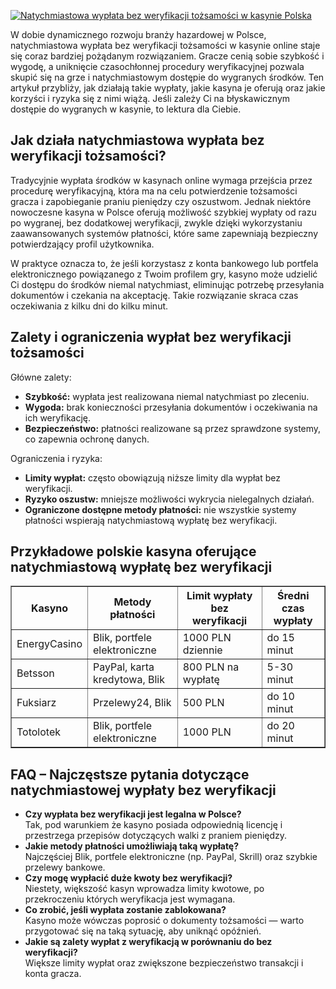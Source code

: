[![Natychmiastowa wypłata bez weryfikacji tożsamości w kasynie Polska](https://123-caf.pages.dev/gitsignup.png)](https://vrmoo.ru/Bt82HjjY)

<p>W dobie dynamicznego rozwoju branży hazardowej w Polsce, natychmiastowa wypłata bez weryfikacji tożsamości w kasynie online staje się coraz bardziej pożądanym rozwiązaniem. Gracze cenią sobie szybkość i wygodę, a uniknięcie czasochłonnej procedury weryfikacyjnej pozwala skupić się na grze i natychmiastowym dostępie do wygranych środków. Ten artykuł przybliży, jak działają takie wypłaty, jakie kasyna je oferują oraz jakie korzyści i ryzyka się z nimi wiążą. Jeśli zależy Ci na błyskawicznym dostępie do wygranych w kasynie, to lektura dla Ciebie.</p>  <h2>Jak działa natychmiastowa wypłata bez weryfikacji tożsamości?</h2> <p>Tradycyjnie wypłata środków w kasynach online wymaga przejścia przez procedurę weryfikacyjną, która ma na celu potwierdzenie tożsamości gracza i zapobieganie praniu pieniędzy czy oszustwom. Jednak niektóre nowoczesne kasyna w Polsce oferują możliwość szybkiej wypłaty od razu po wygranej, bez dodatkowej weryfikacji, zwykle dzięki wykorzystaniu zaawansowanych systemów płatności, które same zapewniają bezpieczny potwierdzający profil użytkownika.</p> <p>W praktyce oznacza to, że jeśli korzystasz z konta bankowego lub portfela elektronicznego powiązanego z Twoim profilem gry, kasyno może udzielić Ci dostępu do środków niemal natychmiast, eliminując potrzebę przesyłania dokumentów i czekania na akceptację. Takie rozwiązanie skraca czas oczekiwania z kilku dni do kilku minut.</p>  <h2>Zalety i ograniczenia wypłat bez weryfikacji tożsamości</h2> <p>Główne zalety:</p> <ul>   <li><strong>Szybkość:</strong> wypłata jest realizowana niemal natychmiast po zleceniu.</li>   <li><strong>Wygoda:</strong> brak konieczności przesyłania dokumentów i oczekiwania na ich weryfikację.</li>   <li><strong>Bezpieczeństwo:</strong> płatności realizowane są przez sprawdzone systemy, co zapewnia ochronę danych.</li> </ul> <p>Ograniczenia i ryzyka:</p> <ul>   <li><strong>Limity wypłat:</strong> często obowiązują niższe limity dla wypłat bez weryfikacji.</li>   <li><strong>Ryzyko oszustw:</strong> mniejsze możliwości wykrycia nielegalnych działań.</li>   <li><strong>Ograniczone dostępne metody płatności:</strong> nie wszystkie systemy płatności wspierają natychmiastową wypłatę bez weryfikacji.</li> </ul>  <h2>Przykładowe polskie kasyna oferujące natychmiastową wypłatę bez weryfikacji</h2> <table border="1" cellpadding="5" cellspacing="0">   <thead>     <tr>       <th>Kasyno</th>       <th>Metody płatności</th>       <th>Limit wypłaty bez weryfikacji</th>       <th>Średni czas wypłaty</th>     </tr>   </thead>   <tbody>     <tr>       <td>EnergyCasino</td>       <td>Blik, portfele elektroniczne</td>       <td>1000 PLN dziennie</td>       <td>do 15 minut</td>     </tr>     <tr>       <td>Betsson</td>       <td>PayPal, karta kredytowa, Blik</td>       <td>800 PLN na wypłatę</td>       <td>5-30 minut</td>     </tr>     <tr>       <td>Fuksiarz</td>       <td>Przelewy24, Blik</td>       <td>500 PLN</td>       <td>do 10 minut</td>     </tr>     <tr>       <td>Totolotek</td>       <td>Blik, portfele elektroniczne</td>       <td>1000 PLN</td>       <td>do 20 minut</td>     </tr>   </tbody> </table>  <h2>FAQ – Najczęstsze pytania dotyczące natychmiastowej wypłaty bez weryfikacji</h2> <ul>   <li><strong>Czy wypłata bez weryfikacji jest legalna w Polsce?</strong><br>Tak, pod warunkiem że kasyno posiada odpowiednią licencję i przestrzega przepisów dotyczących walki z praniem pieniędzy.</li>   <li><strong>Jakie metody płatności umożliwiają taką wypłatę?</strong><br>Najczęściej Blik, portfele elektroniczne (np. PayPal, Skrill) oraz szybkie przelewy bankowe.</li>   <li><strong>Czy mogę wypłacić duże kwoty bez weryfikacji?</strong><br>Niestety, większość kasyn wprowadza limity kwotowe, po przekroczeniu których weryfikacja jest wymagana.</li>   <li><strong>Co zrobić, jeśli wypłata zostanie zablokowana?</strong><br>Kasyno może wówczas poprosić o dokumenty tożsamości — warto przygotować się na taką sytuację, aby uniknąć opóźnień.</li>   <li><strong>Jakie są zalety wypłat z weryfikacją w porównaniu do bez weryfikacji?</strong><br>Większe limity wypłat oraz zwiększone bezpieczeństwo transakcji i konta gracza.</li> </ul>